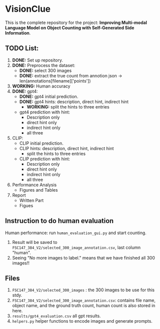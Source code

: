 # VisionClue

This is the complete repository for the project: **Improving Multi-modal Language Model on Object Counting with Self-Generated Side Information**.



## TODO List:
1. **DONE:** Set up repository.
2. **DONE:** Preprocess the dataset: 
    - **DONE:** select 300 images
    - **DONE:** extract the true count from annotion json -> len(annotations[filename]['points'])
3. **WORKING:** Human accuracy
4. **DONE:** gpt4: 
    - **DONE:** gpt4 initial prediction.
    - **DONE:** gpt4 hints: description, direct hint, indirect hint
        - **WORKING:** split the hints to three entries
    - gpt4 prediction with hint:
        - Description only
        - direct hint only
        - indirect hint only
        - all three
4. CLIP: 
    - CLIP initial prediction.
    - CLIP hints: description, direct hint, indirect hint
        - split the hints to three entries
    - CLIP prediction with hint:
        - Description only
        - direct hint only
        - indirect hint only
        - all three
5. Performance Analysis
    - Figures and Tables
6. Report
    - Written Part
    - Figues



## Instruction to do human evaluation
Human performance: run `human_evaluation_gui.py` and start counting. 
1. Result will be saved to `FSC147_384_V2/selected_300_image_annotation.csv`, last column "human".
2. Seeing "No more images to label." means that we have finished all 300 images!!

## Files
1. `FSC147_384_V2/selected_300_images` : the 300 images to be use for this stdy.
2. `FSC147_384_V2/selected_300_image_annotation.csv`: contains file name, object name, and the ground truth count, human count is also stored in here.
3. `results/gpt4_evaluation.csv` all gpt results.
4. `helpers.py` helper functions to encode images and generate prompts.